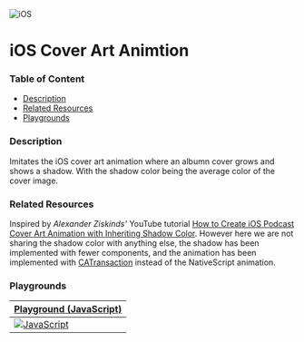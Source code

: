[JavaScript]: https://img.shields.io/badge/JavaScript-%E2%9C%93-F7DF1E.svg?logo=JavaScript&logoColor=F7DF1E&labelColor=000000
[TypeScript]: https://img.shields.io/badge/TypeScript-%E2%9C%93-007ACC.svg?logo=TypeScript&logoColor=007ACC&labelColor=000000
[Vue]: https://img.shields.io/badge/Vue.js-%E2%9C%93-4FC08D.svg?logo=Vue.js&logoColor=4FC08D&labelColor=000000
[Angular]: https://img.shields.io/badge/Angular-%E2%9C%93-DD0031.svg?logo=Angular&logoColor=DD0031&labelColor=000000
[iOS]: https://img.shields.io/badge/apple-%E2%9C%93-949393.svg?logo=apple&logoColor=white
[Android]: https://img.shields.io/badge/android-%E2%9C%93-949393.svg?logo=android&logoColor=white

<!-- Update the Playground links below that match your language implementation. -->
[Playground (JavaScript)]: https://play.nativescript.org/?template=play-js&id=nJhbvb&v=3
[Playground (TypeScript)]: https://play.nativescript.org
[Playground (Vue)]: https://play.nativescript.org
[Playground (Angular)]: https://play.nativescript.org


<!-- Uncomments the below platform image tags that this project supports. -->
![iOS]
<!-- ![Android] -->


<!-- Replace with the name of this project. Should match the folder name. -->
# iOS Cover Art Animtion


### Table of Content
  * [Description](#description)
  * [Related Resources](#related-resources)
  * [Playgrounds](#playgrounds)


### Description
<!-- Describe the project. -->
Imitates the iOS cover art animation where an albumn cover grows and shows a shadow. With the shadow color being the average color of the cover image.

### Related Resources
<!--
Reference any related resources here. These could include;
 * Existing video or blog tutorials that create the same project, or inspired it.
 * A live website or app using the behaviour, style, etc.., the app is trying to replicate.
 * Or perhaps a design from somewhere like dribbble.com inspired the project.
-->
Inspired by _Alexander Ziskinds'_ YouTube tutorial [How to Create iOS Podcast Cover Art Animation with Inheriting Shadow Color](https://youtu.be/CVZDURL8HWs). However here we are not sharing the shadow color with anything else, the shadow has been implemented with fewer components, and the animation has been implemented with [CATransaction](https://developer.apple.com/documentation/quartzcore/catransaction) instead of the NativeScript animation.


### Playgrounds
<!-- Uncomment the table(s) bellow that match your implementation. -->


| [Playground (JavaScript)] |
| --- |
| [![JavaScript]][Playground (JavaScript)] |


<!--
| [Playground (TypeScript)] |
| --- |
| [![TypeScript]][Playground (TypeScript)] |
-->

<!--
| [Playground (Angular)] |
| --- |
| [![Angular]][Playground (Angular)] |
-->

<!--
| [Playground (Vue)] |
| --- |
| [![Vue]][Playground (Vue)] |
-->

